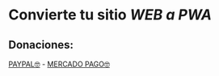 # Convierte tu sitio **_WEB a PWA_**
## Donaciones:
[PAYPAL🤓](https://paypal.me/mepm86) - [MERCADO PAGO🤓](https://mpago.la/2F75hNt)